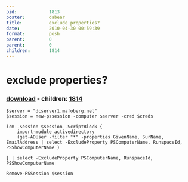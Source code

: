 ```yaml
---
pid:            1813
poster:         dabear
title:          exclude properties?
date:           2010-04-30 00:59:39
format:         posh
parent:         0
parent:         0
children:       1814
---
```


# exclude properties?

### [download](1813.ps1) - children: [1814](1814.md)



```posh
$server = "dcserver1.mafoberg.net"
$session = new-pssession -computer $server -cred $creds

icm -Session $session -ScriptBlock {
    import-module activedirectory
    (get-ADUser -filter "*" -properties GivenName, SurName, EmailAddress | select -ExcludeProperty PSComputerName, RunspaceId, PSShowComputerName )
    
} | select -ExcludeProperty PSComputerName, RunspaceId, PSShowComputerName

Remove-PSSession $session

```
